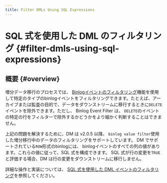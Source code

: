 ```yaml
---
title: Filter DMLs Using SQL Expressions
---
```


# SQL 式を使用した DML のフィルタリング {#filter-dmls-using-sql-expressions}

## 概要 {#overview}

増分データ移行のプロセスでは、 [Binlogイベントのフィルタリング](/filter-binlog-event.md)機能を使用して特定のタイプのbinlogイベントをフィルタリングできます。たとえば、アーカイブまたは監査の目的で、データをダウンストリームに移行するときに`DELETE`イベントを除外できます。ただし、 Binlog Event Filter は、 `DELETE`のイベントの特定の行をフィルターで除外するかどうかをより細かく判断することはできません。

上記の問題を解決するために、DM は v2.0.5 以降、 `binlog value filter`使用した増分移行中のデータのフィルタリングをサポートしています。 DM でサポートされている`ROW`形式のbinlogには、 binlogイベントのすべての列の値があります。これらの値に従って、SQL 式を構成できます。 SQL 式が行の変更を`TRUE`と評価する場合、DM は行の変更をダウンストリームに移行しません。

詳細な操作と実装については、 [SQL 式を使用した DML イベントのフィルタリング](/filter-dml-event.md)を参照してください。
